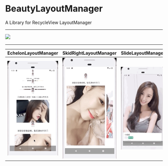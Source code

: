 # BeautyLayoutManager

A Library for RecycleView LayoutManager

------------------------------------------------
[![](https://jitpack.io/v/xianfeng92/BeautyLayoutManager.svg)](https://jitpack.io/#xianfeng92/BeautyLayoutManager)


------------------------------------------------

| EchelonLayoutManager | SkidRightLayoutManager | SlideLayoutManager |
| :----: | :---:| :---:|
|![img1](https://github.com/xianfeng92/BeautyLayoutManager/blob/master/image/s1.gif) |  ![img2](https://github.com/xianfeng92/BeautyLayoutManager/blob/master/image/s2.gif)| ![img3](https://github.com/xianfeng92/BeautyLayoutManager/blob/master/image/s3.gif)|
